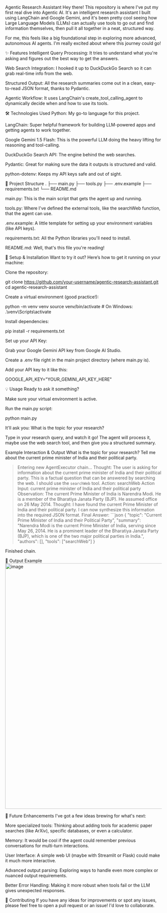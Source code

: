  Agentic Research Assistant
Hey there! This repository is where I've put my first real dive into Agentic AI. It's an intelligent research assistant I built using LangChain and Google Gemini, and it's been pretty cool seeing how Large Language Models (LLMs) can actually use tools to go out and find information themselves, then pull it all together in a neat, structured way.

For me, this feels like a big foundational step in exploring more advanced, autonomous AI agents. I'm really excited about where this journey could go!

✨ Features
Intelligent Query Processing: It tries to understand what you're asking and figures out the best way to get the answers.

Web Search Integration: I hooked it up to DuckDuckGo Search so it can grab real-time info from the web.

Structured Output: All the research summaries come out in a clean, easy-to-read JSON format, thanks to Pydantic.

Agentic Workflow: It uses LangChain's create_tool_calling_agent to dynamically decide when and how to use its tools.

🛠️ Technologies Used
Python: My go-to language for this project.

LangChain: Super helpful framework for building LLM-powered apps and getting agents to work together.

Google Gemini 1.5 Flash: This is the powerful LLM doing the heavy lifting for reasoning and tool-calling.

DuckDuckGo Search API: The engine behind the web searches.

Pydantic: Great for making sure the data it outputs is structured and valid.

python-dotenv: Keeps my API keys safe and out of sight.

📂 Project Structure
.
├── main.py
├── tools.py
├── .env.example
├── requirements.txt
└── README.md

main.py: This is the main script that gets the agent up and running.

tools.py: Where I've defined the external tools, like the searchWeb function, that the agent can use.

.env.example: A little template for setting up your environment variables (like API keys).

requirements.txt: All the Python libraries you'll need to install.

README.md: Well, that's this file you're reading!

🚀 Setup & Installation
Want to try it out? Here’s how to get it running on your machine:

Clone the repository:

git clone https://github.com/your-username/agentic-research-assistant.git
cd agentic-research-assistant

Create a virtual environment (good practice!):

python -m venv venv
source venv/bin/activate  # On Windows: .\venv\Scripts\activate

Install dependencies:

pip install -r requirements.txt

Set up your API Key:

Grab your Google Gemini API key from Google AI Studio.

Create a .env file right in the main project directory (where main.py is).

Add your API key to it like this:

GOOGLE_API_KEY="YOUR_GEMINI_API_KEY_HERE"

💡 Usage
Ready to ask it something?

Make sure your virtual environment is active.

Run the main.py script:

python main.py

It'll ask you: What is the topic for your research?

Type in your research query, and watch it go! The agent will process it, maybe use the web search tool, and then give you a structured summary.

Example Interaction & Output
What is the topic for your research? Tell me about the current prime minister of India and their political party.

> Entering new AgentExecutor chain...
Thought: The user is asking for information about the current prime minister of India and their political party. This is a factual question that can be answered by searching the web. I should use the `searchWeb` tool.
Action: searchWeb
Action Input: current prime minister of India and their political party
Observation: The current Prime Minister of India is Narendra Modi. He is a member of the Bharatiya Janata Party (BJP). He assumed office on 26 May 2014.
Thought: I have found the current Prime Minister of India and their political party. I can now synthesize this information into the required JSON format.
Final Answer: ```json
{
  "topic": "Current Prime Minister of India and their Political Party",
  "summary": "Narendra Modi is the current Prime Minister of India, serving since May 26, 2014. He is a prominent leader of the Bharatiya Janata Party (BJP), which is one of the two major political parties in India.",
  "authors": [],
  "tools": ["searchWeb"]
}


Finished chain.

📸 Output Example
<img width="1630" height="789" alt="image" src="https://github.com/user-attachments/assets/c4428218-1533-420c-86f0-576410ba5f5e" />


🔮 Future Enhancements
I've got a few ideas brewing for what's next:

More specialized tools: Thinking about adding tools for academic paper searches (like ArXiv), specific databases, or even a calculator.

Memory: It would be cool if the agent could remember previous conversations for multi-turn interactions.

User Interface: A simple web UI (maybe with Streamlit or Flask) could make it much more interactive.

Advanced output parsing: Exploring ways to handle even more complex or nuanced output requirements.

Better Error Handling: Making it more robust when tools fail or the LLM gives unexpected responses.

🤝 Contributing
If you have any ideas for improvements or spot any issues, please feel free to open a pull request or an issue! I'd love to collaborate.
